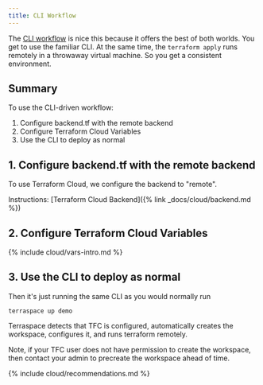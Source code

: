 ```yaml
---
title: CLI Workflow
---
```


The [CLI workflow](https://www.terraform.io/docs/cloud/run/cli.html) is nice this because it offers the best of both worlds. You get to use the familiar CLI. At the same time, the `terraform apply` runs remotely in a throwaway virtual machine. So you get a consistent environment.

## Summary

To use the CLI-driven workflow:

1. Configure backend.tf with the remote backend
2. Configure Terraform Cloud Variables
3. Use the CLI to deploy as normal

## 1. Configure backend.tf with the remote backend

To use Terraform Cloud, we configure the backend to "remote".

Instructions: [Terraform Cloud Backend]({% link _docs/cloud/backend.md %})

## 2. Configure Terraform Cloud Variables

{% include cloud/vars-intro.md %}

## 3. Use the CLI to deploy as normal

Then it's just running the same CLI as you would normally run

    terraspace up demo

Terraspace detects that TFC is configured, automatically creates the workspace, configures it, and runs terraform remotely.

Note, if your TFC user does not have permission to create the workspace, then contact your admin to precreate the workspace ahead of time.

{% include cloud/recommendations.md %}
